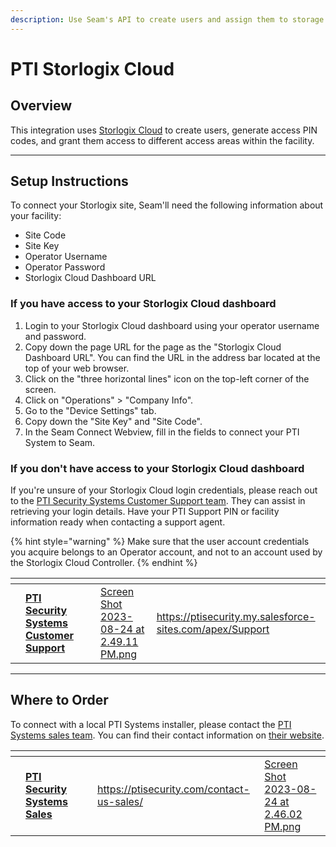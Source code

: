 ```yaml
---
description: Use Seam's API to create users and assign them to storage rental units.
---
```


# PTI Storlogix Cloud

## Overview

This integration uses [Storlogix Cloud](https://ptisecurity.com/products/storlogixcloudplatform/) to create users, generate access PIN codes, and grant them access to different access areas within the facility.

***

## Setup Instructions&#x20;

To connect your Storlogix site, Seam'll need the following information about your facility:

* Site Code
* Site Key
* Operator Username
* Operator Password
* Storlogix Cloud Dashboard URL

### If you have access to your Storlogix Cloud dashboard

1. Login to your Storlogix Cloud dashboard using your operator username and password.
2. Copy down the page URL for the page as the "Storlogix Cloud Dashboard URL". You can find the URL in the address bar located at the top of your web browser.
3. Click on the "three horizontal lines" icon on the top-left corner of the screen.
4. Click on "Operations" > "Company Info".
5. Go to the "Device Settings" tab.
6. Copy down the "Site Key" and "Site Code".
7. In the Seam Connect Webview, fill in the fields to connect your PTI System to Seam.

### If you don't have access to your Storlogix Cloud dashboard

If you're unsure of your Storlogix Cloud login credentials, please reach out to the [PTI Security Systems Customer Support team](https://ptisecurity.my.salesforce-sites.com/apex/Support). They can assist in retrieving your login details. Have your PTI Support PIN or facility information ready when contacting a support agent.

{% hint style="warning" %}
Make sure that the user account credentials you acquire belongs to an Operator account, and not to an account used by the Storlogix Cloud Controller.
{% endhint %}

<table data-card-size="large" data-view="cards"><thead><tr><th></th><th></th><th></th><th data-hidden data-card-cover data-type="files"></th><th data-hidden data-card-target data-type="content-ref"></th></tr></thead><tbody><tr><td></td><td><a href="https://ptisecurity.my.salesforce-sites.com/apex/Support"><strong>PTI Security Systems Customer Support</strong></a></td><td></td><td><a href="../.gitbook/assets/Screen Shot 2023-08-24 at 2.49.11 PM.png">Screen Shot 2023-08-24 at 2.49.11 PM.png</a></td><td><a href="https://ptisecurity.my.salesforce-sites.com/apex/Support">https://ptisecurity.my.salesforce-sites.com/apex/Support</a></td></tr></tbody></table>

***

## Where to Order

To connect with a local PTI Systems installer, please contact the [PTI Systems sales team](https://ptisecurity.com/contact-us-sales/). You can find their contact information on [their website](https://ptisecurity.com/contact-us-sales/).



<table data-card-size="large" data-view="cards"><thead><tr><th></th><th></th><th></th><th data-hidden data-card-target data-type="content-ref"></th><th data-hidden data-card-cover data-type="files"></th></tr></thead><tbody><tr><td></td><td><a href="https://ptisecurity.com/contact-us-sales/"><strong>PTI Security Systems Sales</strong></a></td><td></td><td><a href="https://ptisecurity.com/contact-us-sales/">https://ptisecurity.com/contact-us-sales/</a></td><td><a href="../.gitbook/assets/Screen Shot 2023-08-24 at 2.46.02 PM.png">Screen Shot 2023-08-24 at 2.46.02 PM.png</a></td></tr></tbody></table>
